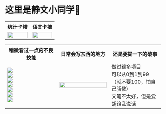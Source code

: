 # 这里是静文小同学👋

<p align="center">
  <table width="100%">
    <tr>
      <th>统计卡槽</th>
      <th>语言卡槽</th>
    </tr>
    <tr>
      <td width="50%">
        <img width="100%" src="https://github-readme-stats.vercel.app/api?username=Zjingwen" />
      </td>
      <td width="50%">
        <img width="100%" src="https://github-readme-stats.vercel.app/api/top-langs/?username=Zjingwen&layout=compact" />
      </td>
    </tr>
  </table>
</p>

<p align="center">
  <table width="100%">
    <tr>
      <th>稍微看过一点的不良技能</th>
      <th>日常会写东西的地方</th>
      <th>还是要提一下的破事</th>
    </tr>
    <tr>
      <td width="33.33%">
        <img src="https://img.shields.io/badge/小技能-javascript-9cf" /><br />
        <img src="https://img.shields.io/badge/小技能-vue-9cf" /><br />
        <img src="https://img.shields.io/badge/小技能-react-9cf" /><br />
        <img src="https://img.shields.io/badge/小技能-Node-9cf" /><br />
        <img src="https://img.shields.io/badge/小技能-Java-9cf" /><br />
        <img src="https://img.shields.io/badge/小技能-Python-9cf" /><br />
        <img src="https://img.shields.io/badge/小技能-http协议-9cf" /><br />
      </td>
      <td width="33.33%">
        <img width="100%" src="http://qnoss.lanlanlife.com/20210331182846.jpg" /><br />
      </td>
      <td width="33.33%">
        做过很多项目<br />
        可以从0到1到99（就不要100，怕自己骄傲）<br />
        文笔不太好，但是爱胡诌乱说话<br />
      </td>
    </tr>
  </table>
</p>


